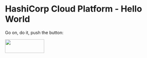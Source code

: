 # HashiCorp Cloud Platform - Hello World

Go on, do it, push the button:

<a href="https://lab.gln.io/deploy?repo=glenngillen/terraform-blueprint-hcp"><img src="https://lab.gln.io/terraform.deploy.svg?1" height="45" width="129"/></a>